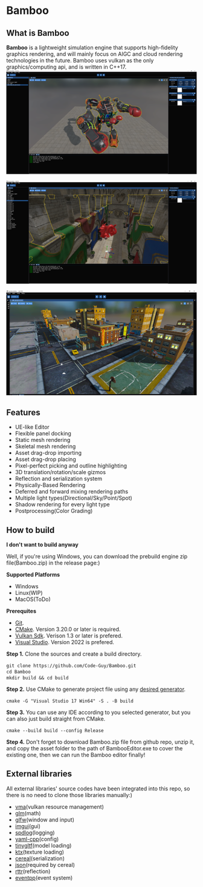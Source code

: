 # Bamboo

## What is Bamboo
**Bamboo** is a lightweight simulation engine that supports high-fidelity graphics rendering, and will mainly focus on AIGC and cloud rendering technologies in the future. Bamboo uses vulkan as the only graphics/computing api, and is written in C++17.
![1](snapshot/robot.png)

![2](snapshot/sponza.png)

![3](snapshot/city.png)

## Features
- UE-like Editor
- Flexible panel docking
- Static mesh rendering
- Skeletal mesh rendering
- Asset drag-drop importing
- Asset drag-drop placing
- Pixel-perfect picking and outline highlighting
- 3D translation/rotation/scale gizmos
- Reflection and serialization system
- Physically-Based Rendering
- Deferred and forward mixing rendering paths
- Multiple light types(Directional/Sky/Point/Spot)
- Shadow rendering for every light type
- Postprocessing(Color Grading)

## How to build
**I don't want to build anyway**

Well, if you're using Windows, you can download the prebuild engine zip file(Bamboo.zip) in the release page:)

**Supported Platforms**
- Windows
- Linux(WIP)
- MacOS(ToDo)

**Prerequites**
- [Git](http://git-scm.com/downloads).
- [CMake](https://cmake.org/download/). Version 3.20.0 or later is required.
- [Vulkan Sdk](https://www.lunarg.com/vulkan-sdk/). Verison 1.3 or later is prefered.
- [Visual Studio](https://visualstudio.microsoft.com/). Version 2022 is prefered.

**Step 1.** Clone the sources and create a build directory.

```shell
git clone https://github.com/Code-Guy/Bamboo.git
cd Bamboo
mkdir build && cd build
```
**Step 2.** Use CMake to generate project file using any [desired generator](https://cmake.org/cmake/help/latest/manual/cmake-generators.7.html). 

```shell
cmake -G "Visual Studio 17 Win64" -S . -B build
```

**Step 3.** You can use any IDE according to you selected generator, but you can also just build straight from CMake.

```shell
cmake --build build --config Release
```

**Step 4.** Don't forget to download Bamboo.zip file from github repo, unzip it, and copy the asset folder to the path of BambooEditor.exe to cover the existing one, then we can run the Bamboo editor finally! 

## External libraries
All external libraries' source codes have been integrated into this repo, so there is no need to clone those libraries manually:)
- [vma](https://gpuopen.com/vulkan-memory-allocator/)(vulkan resource management)
- [glm](https://glm.g-truc.net/0.9.9/)(math)
- [glfw](https://www.glfw.org/)(window and input)
- [imgui](https://www.dearimgui.com/)(gui)
- [spdlog](https://github.com/gabime/spdlog)(logging)
- [yaml-cpp](https://github.com/jbeder/yaml-cpp)(config)
- [tinygltf](https://github.com/syoyo/tinygltf)(model loading)
- [ktx](https://github.com/KhronosGroup/KTX-Software)(texture loading)
- [cereal](https://uscilab.github.io/cereal/)(serialization)
- [json](https://www.json.org/json-en.html)(required by cereal)
- [rttr](https://www.rttr.org/)(reflection)
- [eventpp](https://github.com/wqking/eventpp)(event system)
